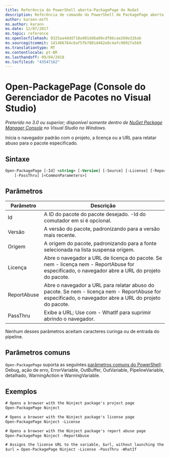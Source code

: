```yaml
---
title: Referência do PowerShell aberta-PackagePage do NuGet
description: Referência de comando do PowerShell de PackagePage aberto no Console do Gerenciador de pacotes NuGet no Visual Studio.
author: karann-msft
ms.author: karann
ms.date: 12/07/2017
ms.topic: reference
ms.openlocfilehash: 0325aa4ddd718a901dd6a09cdf86cae260e326ab
ms.sourcegitcommit: 1d1406764c6af5fb7801d462e0c4afc9092fa569
ms.translationtype: MT
ms.contentlocale: pt-BR
ms.lasthandoff: 09/04/2018
ms.locfileid: "43547162"
---
```

# <a name="open-packagepage-package-manager-console-in-visual-studio"></a>Open-PackagePage (Console do Gerenciador de Pacotes no Visual Studio)

*Preterido no 3.0 ou superior; disponível somente dentro de [NuGet Package Manager Console](package-manager-console.md) no Visual Studio no Windows.*

Inicia o navegador padrão com o projeto, a licença ou a URL para relatar abuso para o pacote especificado.

## <a name="syntax"></a>Sintaxe

```ps
Open-PackagePage [-Id] <string> [-Version] [-Source] [-License] [-ReportAbuse]
    [-PassThru] [<CommonParameters>]
```

## <a name="parameters"></a>Parâmetros

| Parâmetro | Descrição |
| --- | --- |
| Id | A ID do pacote do pacote desejado. -Id do comutador em si é opcional. |
| Versão | A versão do pacote, padronizando para a versão mais recente. |
| Origem | A origem do pacote, padronizando para a fonte selecionada na lista suspensa origem. |
| Licença | Abre o navegador a URL de licença do pacote. Se nem - licença nem - ReportAbuse for especificado, o navegador abre a URL do projeto do pacote. |
| ReportAbuse | Abre o navegador a URL para relatar abuso do pacote. Se nem - licença nem - ReportAbuse for especificado, o navegador abre a URL do projeto do pacote. |
| PassThru | Exibe a URL; Use com - WhatIf para suprimir abrindo o navegador. |

Nenhum desses parâmetros aceitam caracteres curinga ou de entrada do pipeline.

## <a name="common-parameters"></a>Parâmetros comuns

`Open-PackagePage` suporta as seguintes [parâmetros comuns do PowerShell](http://go.microsoft.com/fwlink/?LinkID=113216): Debug, ação de erro, ErrorVariable, OutBuffer, OutVariable, PipelineVariable, detalhado, WarningAction e WarningVariable.

## <a name="examples"></a>Exemplos

```ps
# Opens a browser with the Ninject package's project page
Open-PackagePage Ninject

# Opens a browser with the Ninject package's license page
Open-PackagePage Ninject -License

# Opens a browser with the Ninject package's report abuse page  
Open-PackagePage Ninject -ReportAbuse

# Assigns the license URL to the variable, $url, without launching the browser
$url = Open-PackagePage Ninject -License -PassThru -WhatIf
```